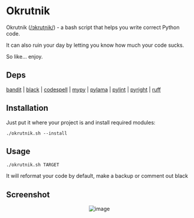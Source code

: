 # Okrutnik

Okrutnik ([/ɔkrutɲik/](https://www.youtube.com/watch?v=JaEWtfozcSk)) - a bash script that helps you write correct Python code.

It can also ruin your day by letting you know how much your code sucks.

So like... enjoy.

## Deps

[bandit](https://bandit.readthedocs.io/) | [black](https://github.com/psf/black) | [codespell](https://github.com/codespell-project/codespell) | [mypy](https://mypy.readthedocs.io/) | [pylama](https://github.com/klen/pylama) | [pylint](https://github.com/pylint-dev/pylint) | [pyright](https://github.com/microsoft/pyright) | [ruff](https://github.com/astral-sh/ruff)

## Installation

Just put it where your project is and install required modules:

```
./okrutnik.sh --install
```

## Usage

```
./okrutnik.sh TARGET
```

It will reformat your code by default, make a backup or comment out black

## Screenshot

<div align="center">

![image](https://github.com/c0m4r/okrutnik/assets/6292788/667464d6-bbf2-4011-bddb-e3234b66b758)

</div>
